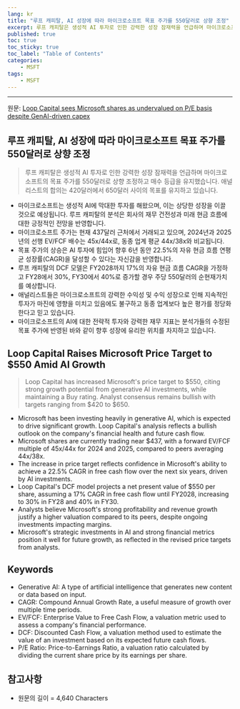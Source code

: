 ```yaml
---
lang: kr
title: "루프 캐피탈, AI 성장에 따라 마이크로소프트 목표 주가를 550달러로 상향 조정"
excerpt: 루프 캐피탈은 생성적 AI 투자로 인한 강력한 성장 잠재력을 언급하며 마이크로소프트의 목표 주가를 550달러로 상향 조정하고 매수 등급을 유지했습니다. 애널리스트의 합의는 420달러에서 650달러 사이의 목표를 유지하고 있습니다.
published: true
toc: true
toc_sticky: true
toc_label: "Table of Contents"
categories:
    - MSFT
tags:
    - MSFT
---
```


---

  원문: [Loop Capital sees Microsoft shares as undervalued on P/E basis despite GenAI-driven capex](https://www.investing.com/news/analyst-ratings/loop-capital-sees-microsoft-shares-as-undervalued-on-pe-basis-despite-genaidriven-capex-93CH-3787016)

## 루프 캐피탈, AI 성장에 따라 마이크로소프트 목표 주가를 550달러로 상향 조정

> 루프 캐피탈은 생성적 AI 투자로 인한 강력한 성장 잠재력을 언급하며 마이크로소프트의 목표 주가를 550달러로 상향 조정하고 매수 등급을 유지했습니다. 애널리스트의 합의는 420달러에서 650달러 사이의 목표를 유지하고 있습니다.


- 마이크로소프트는 생성적 AI에 막대한 투자를 해왔으며, 이는 상당한 성장을 이끌 것으로 예상됩니다. 루프 캐피탈의 분석은 회사의 재무 건전성과 미래 현금 흐름에 대한 긍정적인 전망을 반영합니다.
- 마이크로소프트 주가는 현재 437달러 근처에서 거래되고 있으며, 2024년과 2025년의 선행 EV/FCF 배수는 45x/44x로, 동종 업계 평균 44x/38x와 비교됩니다.
- 목표 주가의 상승은 AI 투자에 힘입어 향후 6년 동안 22.5%의 자유 현금 흐름 연평균 성장률(CAGR)을 달성할 수 있다는 자신감을 반영합니다.
- 루프 캐피탈의 DCF 모델은 FY2028까지 17%의 자유 현금 흐름 CAGR을 가정하고 FY28에서 30%, FY30에서 40%로 증가할 경우 주당 550달러의 순현재가치를 예상합니다.
- 애널리스트들은 마이크로소프트의 강력한 수익성 및 수익 성장으로 인해 지속적인 투자가 마진에 영향을 미치고 있음에도 불구하고 동종 업계보다 높은 평가를 정당화한다고 믿고 있습니다.
- 마이크로소프트의 AI에 대한 전략적 투자와 강력한 재무 지표는 분석가들의 수정된 목표 주가에 반영된 바와 같이 향후 성장에 유리한 위치를 차지하고 있습니다.

## Loop Capital Raises Microsoft Price Target to $550 Amid AI Growth

> Loop Capital has increased Microsoft's price target to $550, citing strong growth potential from generative AI investments, while maintaining a Buy rating. Analyst consensus remains bullish with targets ranging from $420 to $650.


- Microsoft has been investing heavily in generative AI, which is expected to drive significant growth. Loop Capital's analysis reflects a bullish outlook on the company's financial health and future cash flow.
- Microsoft shares are currently trading near $437, with a forward EV/FCF multiple of 45x/44x for 2024 and 2025, compared to peers averaging 44x/38x.
- The increase in price target reflects confidence in Microsoft's ability to achieve a 22.5% CAGR in free cash flow over the next six years, driven by AI investments.
- Loop Capital's DCF model projects a net present value of $550 per share, assuming a 17% CAGR in free cash flow until FY2028, increasing to 30% in FY28 and 40% in FY30.
- Analysts believe Microsoft's strong profitability and revenue growth justify a higher valuation compared to its peers, despite ongoing investments impacting margins.
- Microsoft's strategic investments in AI and strong financial metrics position it well for future growth, as reflected in the revised price targets from analysts.

## Keywords

- Generative AI: A type of artificial intelligence that generates new content or data based on input.
- CAGR: Compound Annual Growth Rate, a useful measure of growth over multiple time periods.
- EV/FCF: Enterprise Value to Free Cash Flow, a valuation metric used to assess a company's financial performance.
- DCF: Discounted Cash Flow, a valuation method used to estimate the value of an investment based on its expected future cash flows.
- P/E Ratio: Price-to-Earnings Ratio, a valuation ratio calculated by dividing the current share price by its earnings per share.

## 참고사항

- 원문의 길이 = 4,640 Characters

